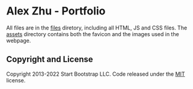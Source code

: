 # Alex Zhu - Portfolio

All files are in the [files](./files) diretory, including all HTML, JS and CSS files. The [assets](./files/assets) directory contains both the favicon and the images used in the webpage. 

## Copyright and License

Copyright 2013-2022 Start Bootstrap LLC. Code released under the [MIT](./LICENSE) license.
